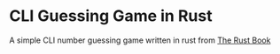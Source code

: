 # CLI Guessing Game in Rust
A simple CLI number guessing game written in rust from [The Rust Book](https://doc.rust-lang.org/book/ch02-00-guessing-game-tutorial.html)
